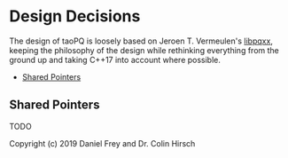 # Design Decisions

The design of taoPQ is loosely based on Jeroen T. Vermeulen's [libpqxx](http://pqxx.org/development/libpqxx/), keeping the philosophy of the design while rethinking everything from the ground up and taking C++17 into account where possible.

* [Shared Pointers](#shared-pointers)

## Shared Pointers

TODO

Copyright (c) 2019 Daniel Frey and Dr. Colin Hirsch
